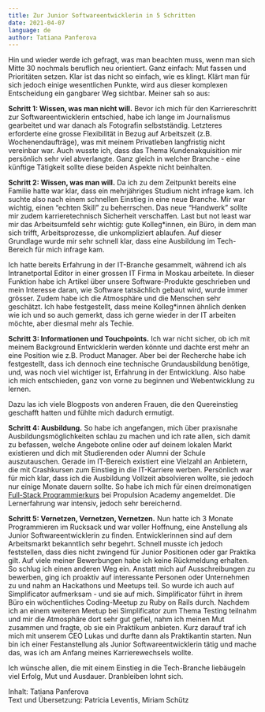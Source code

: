 ```yaml
---
title: Zur Junior Softwareentwicklerin in 5 Schritten
date: 2021-04-07
language: de
author: Tatiana Panferova
---
```


Hin und wieder werde ich gefragt, was man beachten muss, wenn man sich Mitte 30 nochmals beruflich neu orientiert. Ganz einfach: Mut fassen und Prioritäten setzen. Klar ist das nicht so einfach, wie es klingt. Klärt man für sich jedoch einige wesentlichen Punkte, wird aus dieser komplexen Entscheidung ein gangbarer Weg sichtbar. Meiner sah so aus:

**Schritt 1: Wissen, was man nicht will.** Bevor ich mich für den Karriereschritt zur Softwareentwicklerin entschied, habe ich lange im Journalismus gearbeitet und war danach als Fotografin selbstständig. Letzteres erforderte eine grosse Flexibilität in Bezug auf Arbeitszeit (z.B. Wochenendaufträge), was mit meinem Privatleben langfristig nicht vereinbar war. Auch wusste ich, dass das Thema Kundenakquisition mir persönlich sehr viel abverlangte. Ganz gleich in welcher Branche - eine künftige Tätigkeit sollte diese beiden Aspekte nicht beinhalten.

**Schritt 2: Wissen, was man will.** Da ich zu dem Zeitpunkt bereits eine Familie hatte war klar, dass ein mehrjähriges Studium nicht infrage kam. Ich suchte also nach einem schnellen Einstieg in eine neue Branche. Mir war wichtig, einen “echten Skill” zu beherrschen. Das neue “Handwerk” sollte mir zudem karrieretechnisch Sicherheit verschaffen. Last but not least war mir das Arbeitsumfeld sehr wichtig: gute Kolleg\*innen, ein Büro, in dem man sich trifft, Arbeitsprozesse, die unkompliziert ablaufen. Auf dieser Grundlage wurde mir sehr schnell klar, dass eine Ausbildung im Tech-Bereich für mich infrage kam.

Ich hatte bereits Erfahrung in der IT-Branche gesammelt, während ich als Intranetportal Editor in einer grossen IT Firma in Moskau arbeitete. In dieser Funktion habe ich Artikel über unsere Software-Produkte geschrieben und mein Interesse daran, wie Software tatsächlich gebaut wird, wurde immer grösser. Zudem habe ich die Atmosphäre und die Menschen sehr geschätzt. Ich habe festgestellt, dass meine Kolleg\*innen ähnlich denken wie ich und so auch gemerkt, dass ich gerne wieder in der IT arbeiten möchte, aber diesmal mehr als Techie.

**Schritt 3: Informationen und Touchpoints.** Ich war nicht sicher, ob ich mit meinem Background Entwicklerin werden könnte und dachte erst mehr an eine Position wie z.B. Product Manager. Aber bei der Recherche habe ich festgestellt, dass ich dennoch eine technische Grundausbildung benötige, und, was noch viel wichtiger ist, Erfahrung in der Entwicklung. Also habe ich mich entschieden, ganz von vorne zu beginnen und Webentwicklung zu lernen. 

Dazu las ich viele Blogposts von anderen Frauen, die den Quereinstieg geschafft hatten und fühlte mich dadurch ermutigt.

**Schritt 4: Ausbildung.** So habe ich angefangen, mich über praxisnahe Ausbildungsmöglichkeiten schlau zu machen und ich rate allen, sich damit zu befassen, welche Angebote online oder auf deinem lokalen Markt existieren und dich mit Studierenden oder Alumni der Schule auszutauschen. Gerade im IT-Bereich existiert eine Vielzahl an Anbietern, die mit Crashkursen zum Einstieg in die IT-Karriere werben. Persönlich war für mich klar, dass ich die Ausbildung Vollzeit absolvieren wollte, sie jedoch nur einige Monate dauern sollte. So habe ich mich für einen dreimonatigen [Full-Stack Programmierkurs](https://propulsion.academy/de/full-stack) bei Propulsion Academy angemeldet. Die Lernerfahrung war intensiv, jedoch sehr bereichernd.

**Schritt 5: Vernetzen, Vernetzen, Vernetzen.** Nun hatte ich 3 Monate Programmieren im Rucksack und war voller Hoffnung, eine Anstellung als Junior Softwareentwicklerin zu finden. Entwicklerinnen sind auf dem Arbeitsmarkt bekanntlich sehr begehrt. Schnell musste ich jedoch feststellen, dass dies nicht zwingend für Junior Positionen oder gar Praktika gilt. Auf viele meiner Bewerbungen habe ich keine Rückmeldung erhalten. So schlug ich einen anderen Weg ein. Anstatt mich auf Ausschreibungen zu bewerben, ging ich proaktiv auf interessante Personen oder Unternehmen zu und nahm an Hackathons und Meetups teil. So wurde ich auch auf Simplificator aufmerksam - und sie auf mich. Simplificator führt in ihrem Büro ein wöchentliches Coding-Meetup zu Ruby on Rails durch. Nachdem ich an einem weiteren Meetup bei Simplificator zum Thema Testing teilnahm und mir die Atmosphäre dort sehr gut gefiel, nahm ich meinen Mut zusammen und fragte, ob sie ein Praktikum anbieten. Kurz darauf traf ich mich mit unserem CEO Lukas und durfte dann als Praktikantin starten. Nun bin ich einer Festanstellung als Junior Softwareentwicklerin tätig und mache das, was ich am Anfang meines Karrierewechsels wollte. 

Ich wünsche allen, die mit einem Einstieg in die Tech-Branche liebäugeln viel Erfolg, Mut und Ausdauer. Dranbleiben lohnt sich.

Inhalt: Tatiana Panferova<br>
Text und Übersetzung: Patricia Leventis, Miriam Schütz
